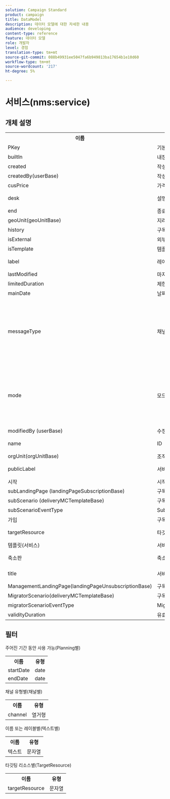 ```yaml
---
solution: Campaign Standard
product: campaign
title: DataModel
description: 데이터 모델에 대한 자세한 내용
audience: developing
content-type: reference
feature: 데이터 모델
role: 개발자
level: 경험
translation-type: tm+mt
source-git-commit: 088b49931ee5047fa6b949813ba17654b1e10d60
workflow-type: tm+mt
source-wordcount: '217'
ht-degree: 5%

---
```



# 서비스(nms:service)

## 개체 설명

<table>
               <tr>
                  <th>이름</th>
                  <th>레이블</th>
                  <th>유형(길이)</th>
                  <th>열거형 값</th>
               </tr>
               <tr>
                  <td>PKey</td>
                  <td>기본 리소스 ID</td>
                  <td>문자열 </td>
                  <td> </td>
               </tr>
               <tr>
                  <td>builtIn</td>
                  <td>내장된 애플리케이션 객체</td>
                  <td>boolean </td>
                  <td> </td>
               </tr>
               <tr>
                  <td>created</td>
                  <td>작성일</td>
                  <td>date </td>
                  <td> </td>
               </tr>
               <tr>
                  <td>createdBy(userBase)</td>
                  <td>작성자</td>
                  <td>link </td>
                  <td> </td>
               </tr>
               <tr>
                  <td>cusPrice</td>
                  <td>가격</td>
                  <td>정수 </td>
                  <td> </td>
               </tr>
               <tr>
                  <td>desk</td>
                  <td>설명</td>
                  <td>문자열(512)</td>
                  <td> </td>
               </tr>
               <tr>
                  <td>end</td>
                  <td>종료 날짜</td>
                  <td>date </td>
                  <td> </td>
               </tr>
               <tr>
                  <td>geoUnit(geoUnitBase)</td>
                  <td>지리적 단위</td>
                  <td>link </td>
                  <td> </td>
               </tr>
               <tr>
                  <td>history</td>
                  <td>구독 내역</td>
                  <td>collection </td>
                  <td> </td>
               </tr>
               <tr>
                  <td>isExternal</td>
                  <td>외부 리소스임</td>
                  <td>boolean </td>
                  <td> </td>
               </tr>
               <tr>
                  <td>isTemplate</td>
                  <td>템플릿</td>
                  <td>boolean </td>
                  <td> </td>
               </tr>
               <tr>
                  <td>label</td>
                  <td>레이블</td>
                  <td>문자열(128)</td>
                  <td> </td>
               </tr>
               <tr>
                  <td>lastModified</td>
                  <td>마지막으로 수정한 날짜</td>
                  <td>date </td>
                  <td> </td>
               </tr>
               <tr>
                  <td>limitedDuration</td>
                  <td>제한된 기간</td>
                  <td>boolean </td>
                  <td> </td>
               </tr>
               <tr>
                  <td>mainDate</td>
                  <td>날짜</td>
                  <td>날짜(255)</td>
                  <td> </td>
               </tr>
               <tr>
                  <td>messageType</td>
                  <td>채널</td>
                  <td>열거형(바이트) </td>
                  <td>
                     <ul>
                        <li>모바일(SMS) - sms - 1</li>
                        <li>이메일 - 이메일 - 0</li>
                        <li>잘못된 값 - __Invalid_value__ - __Invalid_value__</li>
                     </ul>
                  </td>
               </tr>
               <tr>
                  <td>mode</td>
                  <td>모드</td>
                  <td>열거형(바이트) </td>
                  <td>
                     <ul>
                        <li>입소문 - 1</li>
                        <li>뉴스레터 - 뉴스레터 - 0</li>
                        <li>잘못된 값 - __Invalid_value__ - __Invalid_value__</li>
                     </ul>
                  </td>
               </tr>
               <tr>
                  <td>modifiedBy (userBase)</td>
                  <td>수정한 사람:</td>
                  <td>link </td>
                  <td> </td>
               </tr>
               <tr>
                  <td>name</td>
                  <td>ID</td>
                  <td>문자열(64)</td>
                  <td> </td>
               </tr>
               <tr>
                  <td>orgUnit(orgUnitBase)</td>
                  <td>조직 단위</td>
                  <td>link </td>
                  <td> </td>
               </tr>
               <tr>
                  <td>publicLabel</td>
                  <td>서비스 레이블</td>
                  <td>문자열(128)</td>
                  <td> </td>
               </tr>
               <tr>
                  <td>시작</td>
                  <td>시작 날짜</td>
                  <td>date </td>
                  <td> </td>
               </tr>
               <tr>
                  <td>subLandingPage (landingPageSubscriptionBase)</td>
                  <td>구독 랜딩 페이지</td>
                  <td>link </td>
                  <td> </td>
               </tr>
               <tr>
                  <td>subScenario (deliveryMCTemplateBase)</td>
                  <td>구독 확인</td>
                  <td>link </td>
                  <td> </td>
               </tr>
               <tr>
                  <td>subScenarioEventType</td>
                  <td>SubScenarioEventType</td>
                  <td>문자열 </td>
                  <td> </td>
               </tr>
               <tr>
                  <td>가입</td>
                  <td>구독</td>
                  <td>collection </td>
                  <td> </td>
               </tr>
               <tr>
                  <td>targetResource</td>
                  <td>타깃팅 차원</td>
                  <td>문자열(255)</td>
                  <td> </td>
               </tr>
               <tr>
                  <td>템플릿(서비스)</td>
                  <td>서비스 템플릿</td>
                  <td>link </td>
                  <td> </td>
               </tr>
               <tr>
                  <td>축소판</td>
                  <td>축소판</td>
                  <td>문자열(255)</td>
                  <td> </td>
               </tr>
               <tr>
                  <td>title</td>
                  <td>서비스</td>
                  <td>문자열(255)</td>
                  <td> </td>
               </tr>
               <tr>
                  <td>ManagementLandingPage(landingPageUnsubscriptionBase)</td>
                  <td>구독 취소 랜딩 페이지</td>
                  <td>link </td>
                  <td> </td>
               </tr>
               <tr>
                  <td>MigratorScenario(deliveryMCTemplateBase)</td>
                  <td>구독 취소 확인</td>
                  <td>link </td>
                  <td> </td>
               </tr>
               <tr>
                  <td>migratorScenarioEventType</td>
                  <td>MigratorScenarioEventType</td>
                  <td>문자열 </td>
                  <td> </td>
               </tr>
               <tr>
                  <td>validityDuration</td>
                  <td>유효 기간</td>
                  <td>number </td>
                  <td> </td>
               </tr>
            </table>

## 필터

주어진 기간 동안 사용 가능(Planning별)

<table>
    <tr>
    <th>이름</th>
    <th>유형</th>
    </tr>
    <tr>
    <td>startDate</td>
    <td>date</td>
    </tr>
    <tr>
    <td>endDate</td>
    <td>date</td>
    </tr>
</table>

채널 유형별(채널별)

<table>
<tr>
<th>이름</th>
<th>유형</th>
</tr>
<tr>
<td>channel</td>
<td>열거형</td>
</tr>
</table>

이름 또는 레이블별(텍스트별)

<table>
<tr>
<th>이름</th>
<th>유형</th>
</tr>
<tr>
<td>텍스트</td>
<td>문자열</td>
</tr>
</table>

타깃팅 리소스별(TargetResource)

<table>
<tr>
<th>이름</th>
<th>유형</th>
</tr>
<tr>
<td>targetResource</td>
<td>문자열</td>
</tr>
</table>